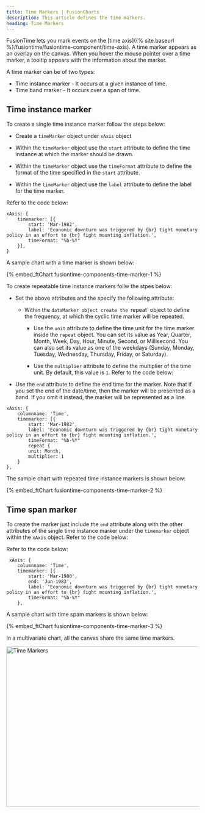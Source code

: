 ```yaml
---
title: Time Markers | FusionCharts
description: This article defines the time markers.
heading: Time Markers
---
```


FusionTime lets you mark events on the [time axis]({% site.baseurl %}/fusiontime/fusiontime-component/time-axis). A time marker appears as an overlay on the canvas. When you hover the mouse pointer over a time marker, a tooltip appears with the information about the marker.

A time marker can be of two types:

* Time instance marker - It occurs at a given instance of time.  
* Time band marker -  It occurs over a span of time.

## Time instance marker

To create a single time instance marker follow the steps below:

* Create a `timeMarker` object under `xAxis` object

* Within the `timeMarker` object use the `start` attribute to define the time instance at which the marker should be drawn.

* Within the `timeMarker` object use the `timeFormat` attribute to define the format of the time specified in the `start` attribute.

* Within the `timeMarker` object use the `label` attribute to define the label for the time marker.

Refer to the code below:

```
xAxis: {
    timemarker: [{
        start: 'Mar-1982',
        label: 'Economic downturn was triggered by {br} tight monetary policy in an effort to {br} fight mounting inflation.',
        timeFormat: "%b-%Y"
    }],
}
```

A sample chart with a time marker is shown below:

{% embed_ftChart fusiontime-components-time-marker-1 %}

To create repeatable time instance markers follw the stpes below:

* Set the above attributes and the specify the following attribute:
    
    * Within the `dataMarker object create the `repeat` object to define the frequency, at which the cyclic time marker will be repeated.

        * Use the `unit` attribute to define the time unit for the time marker inside the `repeat` object. You can set its value as Year, Quarter, Month, Week, Day, Hour, Minute, Second, or Millisecond. You can also set its value as one of the weekdays (Sunday, Monday, Tuesday, Wednesday, Thursday, Friday, or Saturday).

        * Use the `multiplier` attribute to define the multiplier of the time unit. By default, this value is `1`.
Refer to the code below:

* Use the `end` attribute to define the end time for the marker. Note that if you set the end of the date/time, then the marker will be presented as a band. If you omit it instead, the marker will be represented as a line.

```
xAxis: {
    columnname: 'Time',
    timemarker: [{
        start: 'Mar-1982',
        label: 'Economic downturn was triggered by {br} tight monetary policy in an effort to {br} fight mounting inflation.',
        timeFormat: "%b-%Y"
        repeat {
        unit: Month,
        multiplier: 1
    }
},
```
The sample chart with repeated time instance markers is shown below:

{% embed_ftChart fusiontime-components-time-marker-2 %}

## Time span marker 

To create the marker just include the `end` attribute along with the other attributes of the single time instance marker under the `timemarker` object within the `xAxis` object. Refer to the code below:

Refer to the code below:

```
 xAxis: {
    columnname: 'Time',
    timemarker: [{
        start: 'Mar-1980',
        end: 'Jun-1983',
        label: 'Economic downturn was triggered by {br} tight monetary policy in an effort to {br} fight mounting inflation.',
        timeFormat: "%b-%Y"
    },
```

A sample chart with time spam markers is shown below:

{% embed_ftChart fusiontime-components-time-marker-3 %}

In a multivariate chart, all the canvas share the same time markers.

<img src="{% site.baseurl %}/images/fusiontime-component-time-markers.png" alt="Time Markers" width="700" height="420">